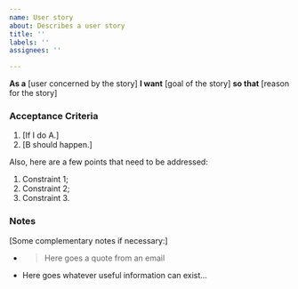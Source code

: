 ```yaml
---
name: User story
about: Describes a user story
title: ''
labels: ''
assignees: ''

---
```


**As a** [user concerned by the story]
**I want** [goal of the story]
**so that** [reason for the story]

### Acceptance Criteria

1. [If I do A.]
1. [B should happen.]

Also, here are a few points that need to be addressed:

1. Constraint 1;
1. Constraint 2;
1. Constraint 3.

### Notes

[Some complementary notes if necessary:]

* > Here goes a quote from an email
* Here goes whatever useful information can exist…
